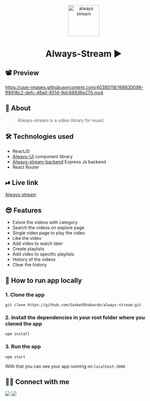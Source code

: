 <div align="center">

<img alt="always stream" src="public/favicon_video.ico" width="100px" height="100px" />

# Always-Stream ▶

</div>

## 📽 Preview
https://user-images.githubusercontent.com/40385118/168830098-ff8918c2-defc-46a0-8514-9dc68936e270.mp4

## 📑 About
> Always-stream is a video library for music

## 🛠 Technologies used
- ReactJS
- [Always-UI](https://always-ui.netlify.app/) component library
- [Always-stream-backend](https://github.com/SanketDhabarde/always-stream-backend) Express Js backend
- React Router

## ⏯ Live link
[Always-stream](https://always-stream.netlify.app/)

## 😎 Features
- Exlore the videos with category
- Search the videos on explore page
- Single video page to play the video
- Like the video
- Add video to watch later
- Create playlists
- Add video to specific playlists
- History of the videos
- Clear the history

## 🤯 How to run app locally
### 1. Clone the app
```
git clone https://github.com/SanketDhabarde/always-stream.git
```
### 2. Install the dependencies in your root folder where you cloned the app
```
npm install
```
### 3. Run the app
```
npm start
```
With that you can see your app running on `localhost:3000`

## 👨‍💻 Connect with me 

<a href="https://twitter.com/SanketDhabarde1"><img src="https://img.shields.io/badge/Twitter-1DA1F2?style=for-the-badge&logo=twitter&logoColor=white"/></a>
<a href="https://www.linkedin.com/in/sanket-dhabarde-91b028166/"><img src="https://img.shields.io/badge/LinkedIn-0077B5?style=for-the-badge&logo=linkedin&logoColor=white"/></a>
